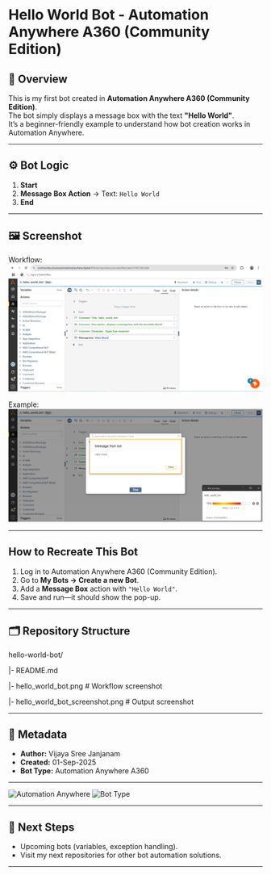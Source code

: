 # Hello World Bot - Automation Anywhere A360 (Community Edition)

## 📌 Overview
This is my first bot created in **Automation Anywhere A360 (Community Edition)**.  
The bot simply displays a message box with the text **"Hello World"**.  
It’s a beginner-friendly example to understand how bot creation works in Automation Anywhere.

---

## ⚙️ Bot Logic
1. **Start**  
2. **Message Box Action** → Text: `Hello World`  
3. **End**

---

## 🖼️ Screenshot

Workflow:
![Hello World Bot Workflow](hello_world_bot.png) 

Example:  
![Hello World Bot Output](hello_world_bot_screenshot.png)

---

## How to Recreate This Bot  
1. Log in to Automation Anywhere A360 (Community Edition).  
2. Go to **My Bots → Create a new Bot**.  
3. Add a **Message Box** action with `"Hello World"`.  
4. Save and run—it should show the pop-up.

---

## 🗂️ Repository Structure
hello-world-bot/

|- README.md

|- hello_world_bot.png # Workflow screenshot

|- hello_world_bot_screenshot.png # Output screenshot

---

## 📖 Metadata
- **Author:** Vijaya Sree Janjanam  
- **Created:** 01-Sep-2025  
- **Bot Type:** Automation Anywhere A360  

---

![Automation Anywhere](https://img.shields.io/badge/Automation%20Anywhere-A360-orange)
![Bot Type](https://img.shields.io/badge/Bot-Hello%20World-blue)

---

## 🚀 Next Steps
- Upcoming bots (variables, exception handling).
- Visit my next repositories for other bot automation solutions.

---
